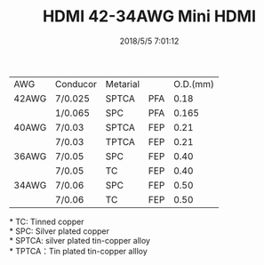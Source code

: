 ﻿---
layout: post 
title: HDMI 42-34AWG Mini HDMI 
tags: HDMI FN10
categories: wire-cable
overview: 
series: FN10
part_number: 10-0000-1
thumb_img: 
image: static/4-20210603.jpg
date: 2018/5/5 7:01:12
---


<div class="table-responsive">
	<table class="table table-bordered table-hover">
		<tbody>
			<tr>
				<td>
					AWG
				</td>
				<td>
					Conducor
				</td>
				<td>
					Metarial
				</td>
				<td>
					<br />
				</td>
				<td>
					O.D.(mm)
				</td>
			</tr>
			<tr>
				<td>
					42AWG
				</td>
				<td>
					7/0.025
				</td>
				<td>
					SPTCA
				</td>
				<td>
					PFA
				</td>
				<td>
					0.18
				</td>
			</tr>
			<tr>
				<td>
				</td>
				<td>
					1/0.065
				</td>
				<td>
					SPC
				</td>
				<td>
					PFA
				</td>
				<td>
					0.165
				</td>
			</tr>
			<tr>
				<td>
					40AWG
				</td>
				<td>
					7/0.03
				</td>
				<td>
					SPTCA
				</td>
				<td>
					FEP
				</td>
				<td>
					0.21
				</td>
			</tr>
			<tr>
				<td>
				</td>
				<td>
					7/0.03
				</td>
				<td>
					TPTCA
				</td>
				<td>
					FEP
				</td>
				<td>
					0.21
				</td>
			</tr>
			<tr>
				<td>
					36AWG
				</td>
				<td>
					7/0.05
				</td>
				<td>
					SPC
				</td>
				<td>
					FEP
				</td>
				<td>
					0.40
				</td>
			</tr>
			<tr>
				<td>
				</td>
				<td>
					7/0.05
				</td>
				<td>
					TC
				</td>
				<td>
					FEP
				</td>
				<td>
					0.40
				</td>
			</tr>
			<tr>
				<td>
					34AWG
				</td>
				<td>
					7/0.06
				</td>
				<td>
					SPC
				</td>
				<td>
					FEP
				</td>
				<td>
					0.50
				</td>
			</tr>
			<tr>
				<td>
				</td>
				<td>
					7/0.06
				</td>
				<td>
					TC
				</td>
				<td>
					FEP
				</td>
				<td>
					0.50
				</td>
			</tr>
		</tbody>
	</table>
</div>
<p>
	* TC: Tinned copper<br />
* SPC: Silver plated copper<br />
* SPTCA: silver plated tin-copper alloy<br />
* TPTCA：Tin plated tin-copper allloy
</p>
<p>
	<br />
</p>
